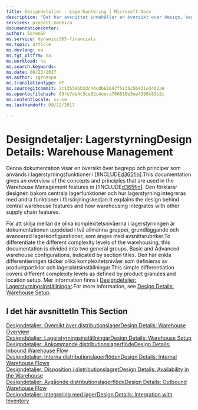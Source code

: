 ```yaml
---
title: Designdetaljer - Lagerhantering | Microsoft Docs
description: "Det här avsnittet innehåller en översikt över design, begrepp och metoder sombakom lagerhanteringsfunktionerna i [!INCLUDE[d365fin](includes/d365fin_md.md)]."
services: project-madeira
documentationcenter: 
author: SorenGP
ms.service: dynamics365-financials
ms.topic: article
ms.devlang: na
ms.tgt_pltfrm: na
ms.workload: na
ms.search.keywords: 
ms.date: 08/23/2017
ms.author: sgroespe
ms.translationtype: HT
ms.sourcegitcommit: 2c13559bb3dc44cdb61697f5135c5b931e34d2a8
ms.openlocfilehash: 89fe7de4c5ce82c4eeca700810e3ee4990c83b2c
ms.contentlocale: sv-se
ms.lasthandoff: 09/22/2017

---
```

# <a name="design-details-warehouse-management"></a><span data-ttu-id="c3a18-103">Designdetaljer: Lagerstyrning</span><span class="sxs-lookup"><span data-stu-id="c3a18-103">Design Details: Warehouse Management</span></span>
<span data-ttu-id="c3a18-104">Denna dokumentation visar en översikt över begrepp och principer som används i lagerstyrningsfunktioner i [!INCLUDE[d365fin](includes/d365fin_md.md)].</span><span class="sxs-lookup"><span data-stu-id="c3a18-104">This documentation gives an overview of the concepts and principles that are used in the Warehouse Management features in [!INCLUDE[d365fin](includes/d365fin_md.md)].</span></span> <span data-ttu-id="c3a18-105">Den förklarar designen bakom centrala lagerfunktioner och hur lagerstyrning integreras med andra funktioner i försörjningskedjan.</span><span class="sxs-lookup"><span data-stu-id="c3a18-105">It explains the design behind central warehouse features and how warehousing integrates with other supply chain features.</span></span>  

<span data-ttu-id="c3a18-106">För att skilja mellan de olika komplexitetsnivåerna i lagerstyrningen är dokumentationen uppdelad i två allmänna grupper, grundläggande och avancerad lagerkonfigurationer, som anges med avsnittsrubriker.</span><span class="sxs-lookup"><span data-stu-id="c3a18-106">To differentiate the different complexity levels of the warehousing, this documentation is divided into two general groups, Basic and Advanced warehouse configurations, indicated by section titles.</span></span> <span data-ttu-id="c3a18-107">Den här enkla differentieringen täcker olika komplexitetsnivåer som definieras av produktpartiklar och lagerplatsinställningar.</span><span class="sxs-lookup"><span data-stu-id="c3a18-107">This simple differentiation covers different complexity levels as defined by product granules and location setup.</span></span> <span data-ttu-id="c3a18-108">Mer information finns i [Designdetaljer: Lagerstyrningsinställningar](design-details-warehouse-setup.md).</span><span class="sxs-lookup"><span data-stu-id="c3a18-108">For more information, see [Design Details: Warehouse Setup](design-details-warehouse-setup.md).</span></span>  

## <a name="in-this-section"></a><span data-ttu-id="c3a18-109">I det här avsnittet</span><span class="sxs-lookup"><span data-stu-id="c3a18-109">In This Section</span></span>  
[<span data-ttu-id="c3a18-110">Designdetaljer: Översikt över distributionslager</span><span class="sxs-lookup"><span data-stu-id="c3a18-110">Design Details: Warehouse Overview</span></span>](design-details-warehouse-overview.md)  
[<span data-ttu-id="c3a18-111">Designdetaljer: Lagerstyrningsinställningar</span><span class="sxs-lookup"><span data-stu-id="c3a18-111">Design Details: Warehouse Setup</span></span>](design-details-warehouse-setup.md)  
[<span data-ttu-id="c3a18-112">Designdetaljer: Ankommande distributionslagerflöde</span><span class="sxs-lookup"><span data-stu-id="c3a18-112">Design Details: Inbound Warehouse Flow</span></span>](design-details-inbound-warehouse-flow.md)  
[<span data-ttu-id="c3a18-113">Designdetaljer: Interna distributionslagerflöden</span><span class="sxs-lookup"><span data-stu-id="c3a18-113">Design Details: Internal Warehouse Flows</span></span>](design-details-internal-warehouse-flows.md)  
[<span data-ttu-id="c3a18-114">Designdetaljer: Disposition i distributionslagret</span><span class="sxs-lookup"><span data-stu-id="c3a18-114">Design Details: Availability in the Warehouse</span></span>](design-details-availability-in-the-warehouse.md)  
[<span data-ttu-id="c3a18-115">Designdetaljer: Avgående distributionslagerflöde</span><span class="sxs-lookup"><span data-stu-id="c3a18-115">Design Details: Outbound Warehouse Flow</span></span>](design-details-outbound-warehouse-flow.md)  
[<span data-ttu-id="c3a18-116">Designdetaljer: Integrering med lager</span><span class="sxs-lookup"><span data-stu-id="c3a18-116">Design Details: Integration with Inventory</span></span>](design-details-integration-with-inventory.md)

